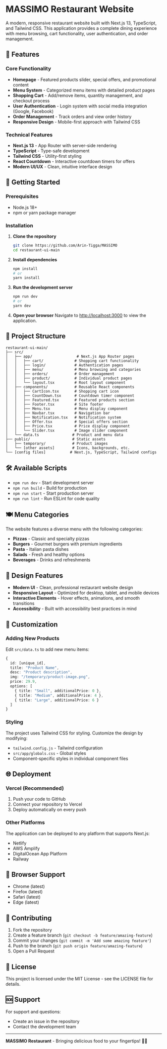 # MASSIMO Restaurant Website

A modern, responsive restaurant website built with Next.js 13, TypeScript, and Tailwind CSS. This application provides a complete dining experience with menu browsing, cart functionality, user authentication, and order management.

## 🍕 Features

### Core Functionality
- **Homepage** - Featured products slider, special offers, and promotional content
- **Menu System** - Categorized menu items with detailed product pages
- **Shopping Cart** - Add/remove items, quantity management, and checkout process
- **User Authentication** - Login system with social media integration (Google, Facebook)
- **Order Management** - Track orders and view order history
- **Responsive Design** - Mobile-first approach with Tailwind CSS

### Technical Features
- **Next.js 13** - App Router with server-side rendering
- **TypeScript** - Type-safe development
- **Tailwind CSS** - Utility-first styling
- **React Countdown** - Interactive countdown timers for offers
- **Modern UI/UX** - Clean, intuitive interface design

## 🚀 Getting Started

### Prerequisites
- Node.js 18+ 
- npm or yarn package manager

### Installation

1. **Clone the repository**
   ```bash
   git clone https://github.com/Arin-Tigga/MASSIMO
   cd restaurant-ui-main
   ```

2. **Install dependencies**
   ```bash
   npm install
   # or
   yarn install
   ```

3. **Run the development server**
   ```bash
   npm run dev
   # or
   yarn dev
   ```

4. **Open your browser**
   Navigate to [http://localhost:3000](http://localhost:3000) to view the application.

## 📁 Project Structure

```
restaurant-ui-main/
├── src/
│   ├── app/                    # Next.js App Router pages
│   │   ├── cart/              # Shopping cart functionality
│   │   ├── login/             # Authentication pages
│   │   ├── menu/              # Menu browsing and categories
│   │   ├── orders/            # Order management
│   │   ├── product/           # Individual product pages
│   │   └── layout.tsx         # Root layout component
│   ├── components/            # Reusable React components
│   │   ├── CartIcon.tsx       # Shopping cart icon
│   │   ├── CountDown.tsx      # Countdown timer component
│   │   ├── Featured.tsx       # Featured products section
│   │   ├── Footer.tsx         # Site footer
│   │   ├── Menu.tsx           # Menu display component
│   │   ├── Navbar.tsx         # Navigation bar
│   │   ├── Notification.tsx   # Notification system
│   │   ├── Offer.tsx          # Special offers section
│   │   ├── Price.tsx          # Price display component
│   │   └── Slider.tsx         # Image slider component
│   └── data.ts               # Product and menu data
├── public/                   # Static assets
│   ├── temporary/            # Product images
│   └── [other assets]        # Icons, backgrounds, etc.
└── [config files]           # Next.js, TypeScript, Tailwind configs
```

## 🛠️ Available Scripts

- `npm run dev` - Start development server
- `npm run build` - Build for production
- `npm run start` - Start production server
- `npm run lint` - Run ESLint for code quality

## 🍽️ Menu Categories

The website features a diverse menu with the following categories:
- **Pizzas** - Classic and specialty pizzas
- **Burgers** - Gourmet burgers with premium ingredients
- **Pasta** - Italian pasta dishes
- **Salads** - Fresh and healthy options
- **Beverages** - Drinks and refreshments

## 🎨 Design Features

- **Modern UI** - Clean, professional restaurant website design
- **Responsive Layout** - Optimized for desktop, tablet, and mobile devices
- **Interactive Elements** - Hover effects, animations, and smooth transitions
- **Accessibility** - Built with accessibility best practices in mind

## 🔧 Customization

### Adding New Products
Edit `src/data.ts` to add new menu items:
```typescript
{
  id: [unique_id],
  title: "Product Name",
  desc: "Product description",
  img: "/temporary/product-image.png",
  price: 29.9,
  options: [
    { title: "Small", additionalPrice: 0 },
    { title: "Medium", additionalPrice: 4 },
    { title: "Large", additionalPrice: 6 }
  ]
}
```

### Styling
The project uses Tailwind CSS for styling. Customize the design by modifying:
- `tailwind.config.js` - Tailwind configuration
- `src/app/globals.css` - Global styles
- Component-specific styles in individual component files

## 🌐 Deployment

### Vercel (Recommended)
1. Push your code to GitHub
2. Connect your repository to Vercel
3. Deploy automatically on every push

### Other Platforms
The application can be deployed to any platform that supports Next.js:
- Netlify
- AWS Amplify
- DigitalOcean App Platform
- Railway

## 📱 Browser Support

- Chrome (latest)
- Firefox (latest)
- Safari (latest)
- Edge (latest)

## 🤝 Contributing

1. Fork the repository
2. Create a feature branch (`git checkout -b feature/amazing-feature`)
3. Commit your changes (`git commit -m 'Add some amazing feature'`)
4. Push to the branch (`git push origin feature/amazing-feature`)
5. Open a Pull Request

## 📄 License

This project is licensed under the MIT License - see the LICENSE file for details.

## 🆘 Support

For support and questions:
- Create an issue in the repository
- Contact the development team

---

**MASSIMO Restaurant** - Bringing delicious food to your fingertips! 🍕✨

